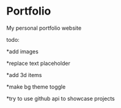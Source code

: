 # Portfolio
My personal portfolio website


todo: 

*add images

*replace text placeholder

*add 3d items

*make bg theme toggle

*try to use github api to showcase projects

